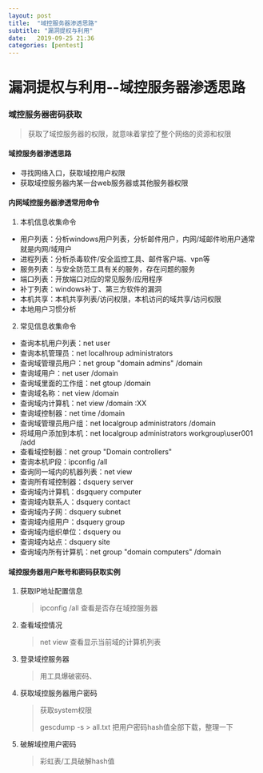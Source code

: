 ```yaml
---
layout: post
title:  "域控服务器渗透思路"
subtitle: "漏洞提权与利用"
date:   2019-09-25 21:36
categories: [pentest]
---
```


# 漏洞提权与利用--域控服务器渗透思路

###  域控服务器密码获取

> 获取了域控服务器的权限，就意味着掌控了整个网络的资源和权限

#### 域控服务器渗透思路

- 寻找网络入口，获取域控用户权限
- 获取域控服务器内某一台web服务器或其他服务器权限

#### 内网域控服务器渗透常用命令

1. 本机信息收集命令

- 用户列表：分析windows用户列表，分析邮件用户，内网/域邮件哟用户通常就是内网/域用户
- 进程列表：分析杀毒软件/安全监控工具、邮件客户端、vpn等
- 服务列表：与安全防范工具有关的服务，存在问题的服务
- 端口列表：开放端口对应的常见服务/应用程序
- 补丁列表：windows补丁、第三方软件的漏洞
- 本机共享：本机共享列表/访问权限，本机访问的域共享/访问权限
- 本地用户习惯分析

2. 常见信息收集命令

- 查询本机用户列表：net user
- 查询本机管理员：net localhroup administrators
- 查询域管理员用户：net group "domain admins" /domain
- 查询域用户：net user /domain
- 查询域里面的工作组：net gtoup /domain
- 查询域名称：net view /domain
- 查询域内计算机：net view /domain :XX
- 查询域控制器：net time /domain
- 查询域管理员用户组：net localgroup administrators /domain
- 将域用户添加到本机：net localgroup administrators workgroup\user001 /add
- 查看域控制器：net group "Domain controllers"
- 查询本机IP段：ipconfig /all
- 查询同一域内的机器列表：net view
- 查询所有域控制器：dsquery server
- 查询域内计算机：dsgquery computer
- 查询域内联系人：dsquery contact
- 查询域内子网：dsquery subnet
- 查询域内组用户：dsquery group
- 查询域内组织单位：dsquery ou
- 查询域内站点：dsquery site
- 查询域内所有计算机：net group "domain computers" /domain

#### 域控服务器用户账号和密码获取实例

1. 获取IP地址配置信息

   > ipconfig /all 查看是否存在域控服务器

2. 查看域控情况

   > net view  查看显示当前域的计算机列表

3. 登录域控服务器

   > 用工具爆破密码、

4. 获取域控服务器用户密码

   > 获取system权限
   >
   > gescdump -s > all.txt 把用户密码hash值全部下载，整理一下

5. 破解域控用户密码

   > 彩虹表/工具破解hash值



